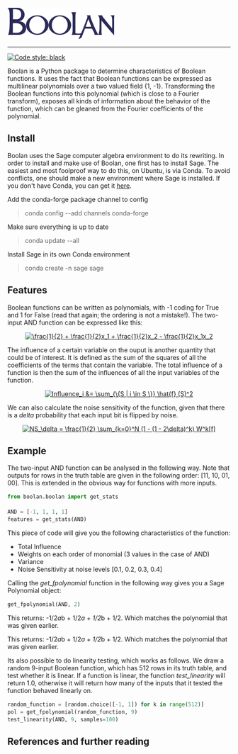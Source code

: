 ![Boolan](Boolan_logo.png)

----------------
[![Code style: black](https://img.shields.io/badge/code%20style-black-000000.svg)](https://github.com/ambv/black)

Boolan is a Python package to determine characteristics of Boolean functions. It uses the fact that Boolean functions can be expressed as multilinear polynomials over a two valued field {1, -1}. Transforming the Boolean functions into this polynomial (which is close to a Fourier transform), exposes all kinds of information about the behavior of the function, which can be gleaned from the Fourier coefficients of the polynomial.

## Install
Boolan uses the Sage computer algebra environment to do its rewriting. In order to install and make use of Boolan, one first has to install Sage. The easiest and most foolproof way to do this, on Ubuntu, is via Conda. To avoid conflicts, one should make a new environment where Sage is installed. If you don't have Conda, you can get it [here](https://www.anaconda.com/distribution/).

Add the conda-forge package channel to config
> conda config --add channels conda-forge

Make sure everything is up to date 
> conda update --all

Install Sage in its own Conda environment
> conda create -n sage sage

## Features
Boolean functions can be written as polynomials, with -1 coding for True and 1 for False (read that again; the ordering is not a mistake!). The two-input AND function can be expressed like this:
<p align="center">
  <a href="https://www.codecogs.com/eqnedit.php?latex=\frac{1}{2}&space;&plus;&space;\frac{1}{2}x_1&space;&plus;&space;\frac{1}{2}x_2&space;-&space;\frac{1}{2}x_1x_2" target="_blank"><img src="https://latex.codecogs.com/png.latex?\frac{1}{2}&space;&plus;&space;\frac{1}{2}x_1&space;&plus;&space;\frac{1}{2}x_2&space;-&space;\frac{1}{2}x_1x_2" title="\frac{1}{2} + \frac{1}{2}x_1 + \frac{1}{2}x_2 - \frac{1}{2}x_1x_2" /></a>
</p>

The influence of a certain variable on the ouput is another quantity that could be of interest. It is defined as the sum of the squares of all the coefficients of the terms that contain the variable. The total influence of a function is then the sum of the influences of all the input variables of the function.
<p align="center">
<a href="https://www.codecogs.com/eqnedit.php?latex=Influence_i&space;&=&space;\sum_{\{S&space;|&space;i&space;\in&space;S&space;\}}&space;\hat{f}&space;(S)^2" target="_blank"><img src="https://latex.codecogs.com/png.latex?Influence_i&space;&=&space;\sum_{\{S&space;|&space;i&space;\in&space;S&space;\}}&space;\hat{f}&space;(S)^2" title="Influence_i &= \sum_{\{S | i \in S \}} \hat{f} (S)^2" /></a>
  </p>

We can also calculate the noise sensitivity of the function, given that there is a _delta_ probability that each input bit is flipped by noise.
<p align="center">
<a href="https://www.codecogs.com/eqnedit.php?latex=NS_\delta&space;=&space;\frac{1}{2}&space;\sum_{k=0}^N&space;(1&space;-&space;(1&space;-&space;2\delta)^k)&space;W^k[f]" target="_blank"><img src="https://latex.codecogs.com/png.latex?NS_\delta&space;=&space;\frac{1}{2}&space;\sum_{k=0}^N&space;(1&space;-&space;(1&space;-&space;2\delta)^k)&space;W^k[f]" title="NS_\delta = \frac{1}{2} \sum_{k=0}^N (1 - (1 - 2\delta)^k) W^k[f]" /></a>
</p>

## Example
The two-input AND function can be analysed in the following way. Note that outputs for rows in the truth table are given in the following order: [11, 10, 01, 00]. This is extended in the obvious way for functions with more inputs.

```python
from boolan.boolan import get_stats

AND = [-1, 1, 1, 1]
features = get_stats(AND)
```

This piece of code will give you the following characteristics of the function:

- Total Influence
- Weights on each order of monomial (3 values in the case of AND)
- Variance
- Noise Sensitivity at noise levels [0.1, 0.2, 0.3, 0.4]

Calling the _get_fpolynomial_ function in the following way gives you a Sage Polynomial object:


```python
get_fpolynomial(AND, 2)
```
This returns: -1/2*a*b + 1/2*a + 1/2*b + 1/2. Which matches the polynomial that was given earlier.

This returns: -1/2*a*b + 1/2*a + 1/2*b + 1/2. Which matches the polynomial that was given earlier.

Its also possible to do linearity testing, which works as follows. We draw a random 9-input Boolean function, which has 512 rows in its truth table, and test whether it is linear. If a function is linear, the function _test_linearity_ will return 1.0, otherwise it will return how many of the inputs that it tested the function behaved linearly on.

```python
random_function = [random.choice([-1, 1]) for k in range(512)]
pol = get_fpolynomial(random_function, 9)
test_linearity(AND, 9, samples=100) 
```

## References and further reading
